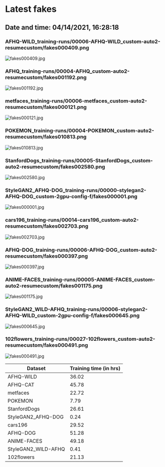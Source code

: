 # Latest fakes
## Date and time: 04/14/2021, 16:28:18
### AFHQ-WILD_training-runs/00006-AFHQ-WILD_custom-auto2-resumecustom/fakes000409.png
![fakes000409.jpg](https://i.ibb.co/ZTKrd81/c61124e4a1ad.jpg "AFHQ-WILD_training-runs/00006-AFHQ-WILD_custom-auto2-resumecustom/fakes000409.png")

### AFHQ_training-runs/00004-AFHQ_custom-auto2-resumecustom/fakes001192.png
![fakes001192.jpg](https://i.ibb.co/VC3HBbR/22ad577c15b6.jpg "AFHQ_training-runs/00004-AFHQ_custom-auto2-resumecustom/fakes001192.png")

### metfaces_training-runs/00006-metfaces_custom-auto2-resumecustom/fakes000121.png
![fakes000121.jpg](https://i.ibb.co/w0CSB83/72d15f30253d.jpg "metfaces_training-runs/00006-metfaces_custom-auto2-resumecustom/fakes000121.png")

### POKEMON_training-runs/00004-POKEMON_custom-auto2-resumecustom/fakes010813.png
![fakes010813.jpg](https://i.ibb.co/9vD49Lk/5f39e869d7d7.jpg "POKEMON_training-runs/00004-POKEMON_custom-auto2-resumecustom/fakes010813.png")

### StanfordDogs_training-runs/00005-StanfordDogs_custom-auto2-resumecustom/fakes002580.png
![fakes002580.jpg](https://i.ibb.co/fSj1MMg/f845495bb074.jpg "StanfordDogs_training-runs/00005-StanfordDogs_custom-auto2-resumecustom/fakes002580.png")

### StyleGAN2_AFHQ-DOG_training-runs/00000-stylegan2-AFHQ-DOG_custom-2gpu-config-f/fakes000001.png
![fakes000001.jpg](https://i.ibb.co/YysDQ78/aa19c4f45418.jpg "StyleGAN2_AFHQ-DOG_training-runs/00000-stylegan2-AFHQ-DOG_custom-2gpu-config-f/fakes000001.png")

### cars196_training-runs/00014-cars196_custom-auto2-resumecustom/fakes002703.png
![fakes002703.jpg](https://i.ibb.co/b2jKKPj/b6eedcd1470d.jpg "cars196_training-runs/00014-cars196_custom-auto2-resumecustom/fakes002703.png")

### AFHQ-DOG_training-runs/00006-AFHQ-DOG_custom-auto2-resumecustom/fakes000397.png
![fakes000397.jpg](https://i.ibb.co/yprD1t4/b885028f6839.jpg "AFHQ-DOG_training-runs/00006-AFHQ-DOG_custom-auto2-resumecustom/fakes000397.png")

### ANIME-FACES_training-runs/00005-ANIME-FACES_custom-auto2-resumecustom/fakes001175.png
![fakes001175.jpg](https://i.ibb.co/Vtt32MX/274e1b121f13.jpg "ANIME-FACES_training-runs/00005-ANIME-FACES_custom-auto2-resumecustom/fakes001175.png")

### StyleGAN2_WILD-AFHQ_training-runs/00006-stylegan2-AFHQ-WILD_custom-2gpu-config-f/fakes000645.png
![fakes000645.jpg](https://i.ibb.co/9qJVnVt/f38d0d3887e1.jpg "StyleGAN2_WILD-AFHQ_training-runs/00006-stylegan2-AFHQ-WILD_custom-2gpu-config-f/fakes000645.png")

### 102flowers_training-runs/00027-102flowers_custom-auto2-resumecustom/fakes000491.png
![fakes000491.jpg](https://i.ibb.co/VSq9gYp/b9bb38993ea0.jpg "102flowers_training-runs/00027-102flowers_custom-auto2-resumecustom/fakes000491.png")

| Dataset             |   Training time (in hrs) |
|---------------------|--------------------------|
| AFHQ-WILD           |                    36.02 |
| AFHQ-CAT            |                    45.78 |
| metfaces            |                    22.72 |
| POKEMON             |                     7.79 |
| StanfordDogs        |                    26.61 |
| StyleGAN2_AFHQ-DOG  |                     0.24 |
| cars196             |                    29.52 |
| AFHQ-DOG            |                    51.28 |
| ANIME-FACES         |                    49.18 |
| StyleGAN2_WILD-AFHQ |                     0.41 |
| 102flowers          |                    21.13 |
